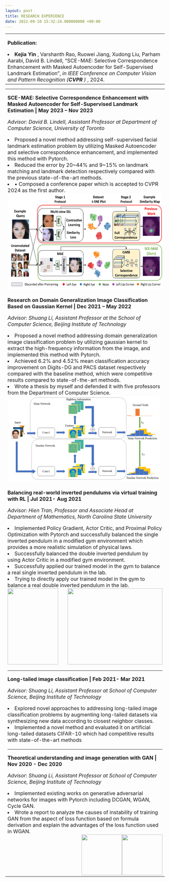 ```yaml
---
layout: post
title: RESEARCH EXPERIENCE
date: 2022-09-10 15:32:24.000000000 +09:00
---
```


<table border="0">
  <tr>
    <td width="100%" align="left">
      <font size="3">
      <p><strong>Publication:</strong></p>
      <ui>
        <li><strong>Kejia Yin </strong>, Varshanth Rao, Ruowei Jiang, Xudong Liu, Parham Aarabi, David B. Lindell, “SCE-MAE: Selective Correspondence Enhancement with Masked Autoencoder for Self-Supervised Landmark Estimation”, <em>in IEEE Conference on Computer Vision and Pattern Recognition (<strong>CVPR </strong>) </em>, 2024.</li>
      </ui>
      </font>
    </td>
  </tr>
</table>


<table border="0">
  <tr>
    <td width="100%" align="left">
      <font size="3">
      <p><strong> SCE-MAE: Selective Correspondence Enhancement with Masked Autoencoder for Self-Supervised Landmark Estimation | May 2023 – Nov 2023</strong></p>
      <p><em>Advisor: David B. Lindell, Assistant Professor at Department of Computer Science, University of Toronto</em></p>
      <ui>
        <li>Proposed a novel method addressing self-supervised facial landmark estimation problem by utilizing Masked Autoencoder and selective correspondence enhancement, and implemented this method with Pytorch.</li>
        <li>Reduced the error by 20~44% and 9~15% on landmark matching and landmark detection respectively compared with the previous state-of-the-art methods.</li>
        <li>•	Composed a conference paper which is accepted to CVPR 2024 as the first author.</li>
        <img style="float:center" src="/assets/images/SCE_MAE_Figure_1.jpg" width="550" height="300">
      </ui>
      </font>  
    </td>
  </tr>
  <tr>
    <td width="100%" align="left">
      <font size="3">
      <p><strong>Research on Domain Generalization Image Classification Based on Gaussian Kernel | Dec 2021 – May 2022</strong></p>
      <p><em>Advisor: Shuang Li, Assistant Professor at the School of Computer Science, Beijing Institute of Technology</em></p>
      <ui>
        <li>Proposed a novel method addressing domain generalization image classification problem by utilizing gaussian kernel to extract the high-frequency information from the image, and implemented this method with Pytorch.</li>
        <li>Achieved 6.2% and 4.52% mean classification accuracy improvement on Digits-DG and PACS dataset respectively compared with the baseline method, which were competitive results compared to state-of-the-art methods.</li>
        <li>Wrote a thesis by myself and defended it with five professors from the Department of Computer Science.</li>
        <img style="float:center" src="/assets/images/DG with Gaussian kernel.png" width="480" height="270">
      </ui>
      </font>  
    </td>
  </tr>
  <tr>
    <td width="100%" align="left">
      <font size="3">
      <p><strong>Balancing real-world inverted pendulums via virtual training with RL | Jul 2021- Aug 2021</strong></p>
      <p><em>Advisor: Hien Tran, Professor and Associate Head at Department of Mathematics, North Carolina State University</em></p>
      <ui>
        <li>Implemented Policy Gradient, Actor Critic, and Proximal Policy Optimization with Pytorch and successfully balanced the single inverted pendulum in a modified gym environment which provides a more realistic simulation of physical laws.</li>
        <li>Successfully balanced the double inverted pendulum by using Actor Critic in a modified gym environment.</li>
        <li>Successfully applied our trained model in the gym to balance a real single inverted pendulum in the lab.</li>
        <li>Trying to directly apply our trained model in the gym to balance a real double inverted pendulum in the lab.</li>
        <img style="float:left" src="/assets/images/Demo_AC_SIP&DIP.gif" width="160" height="240">
        <img style="float:right" src="/assets/images/Kejia Pendulum_small.gif" width="300" height="240">
      </ui>
      </font>  
    </td>
  </tr>
  <tr>
    <td width="100%" align="left">
      <HR>
      <font size="3">
      <p><strong>Long-tailed image classification | Feb 2021- Mar 2021</strong></p>
      <p><em>Advisor: Shuang Li, Assistant Professor at School of Computer Science, Beijing Institute of Technology</em></p>
      <ui>
        <li>Explored novel approaches to addressing long-tailed image classification problems by augmenting long-tailed datasets via synthesizing new data according to closest neighbor classes.</li>
        <li>Implemented a novel method and evaluated it on artificial long-tailed datasets CIFAR-10 which had competitive results with state-of-the-art methods</li>
      </ui>
      </font>  
    </td>
  </tr>
 <tr>
    <td width="100%" align="left">
       <HR>
      <font size="3">
      <p><strong>Theoretical understanding and image generation with GAN | Nov 2020 - Dec 2020</strong></p>
      <p><em>Advisor: Shuang Li, Assistant Professor at School of Computer Science, Beijing Institute of Technology</em></p>
      <ui>
        <li>Implemented existing works on generative adversarial networks for images with Pytorch including DCGAN, WGAN, Cycle GAN.</li>
        <li>Wrote a report to analyze the causes of instability of training GAN from the aspect of loss function based on formula derivation and explain the advantages of the loss function used in WGAN.</li>
        <img style="float:right" src="/assets/images/CycleGAN_before.png" width="128" height="128">
        <img style="float:right" src="/assets/images/CycleGAN_after.jpg" width="128" height="128">
      </ui> 
      </font>
    </td>
  </tr>
</table>
